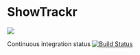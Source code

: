 ShowTrackr
==========

![](http://sahatyalkabov.com/images/projects/showtrackr.png)

Continuous integration status
[![Build Status](https://drone.io/github.com/andreganske/tvshow-tracker/status.png)](https://drone.io/github.com/andreganske/tvshow-tracker/latest)
